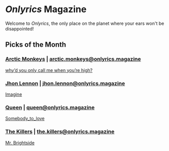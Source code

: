 # _Onlyrics_ Magazine

Welcome to _Onlyrics_, the only place on the planet where your ears won't be disappointed!



## Picks of the Month

### [Arctic Monkeys](/writer/arctic_monkeys.md) | arctic.monkeys@onlyrics.magazine

[why’d you only call me when you’re high?](../song/feb/why’d_you_only_call_me.md)

### [Jhon Lennon](writer/john_lennon.md) | jhon.lennon@onlyrics.magazine

[Imagine](song/jan/vanilla-panna-cotta.md)

### [Queen](writer/queen.md) | queen@onlyrics.magazine

[Somebody_to_love](song/feb/Somebody_to_love.md)

### [The Killers](writer/the_killers) | the.killers@onlyrics.magazine

[Mr. Brightside](song/jan/mr_brightside.md)
